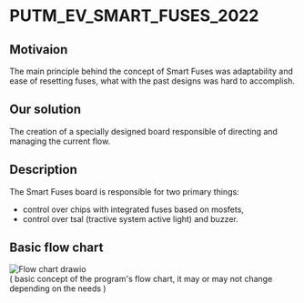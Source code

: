 # PUTM_EV_SMART_FUSES_2022

## Motivaion
The main principle behind the concept of Smart Fuses was adaptability and ease of resetting fuses, what with the past designs was hard to accomplish.

## Our solution 
The creation of a specially designed board responsible of directing and managing the current flow.

## Description
The Smart Fuses board is responsible for two primary things:
- control over chips with integrated fuses based on mosfets,
- control over tsal (tractive system active light) and buzzer.

## Basic flow chart
![Flow chart drawio](https://user-images.githubusercontent.com/26027009/156244890-61f16ed9-ceab-494c-89ed-fa1ca678cae2.png) <br/>
( basic concept of the program's flow chart, it may or may not change depending on the needs )
